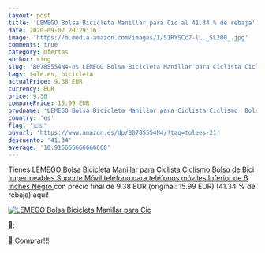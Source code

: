 ```yaml
---
layout: post
title: 'LEMEGO Bolsa Bicicleta Manillar para Cic al 41.34 % de rebaja'
date: 2020-09-07 20:29:16
image: 'https://m.media-amazon.com/images/I/51RYSCc7-lL._SL200_.jpg'
comments: true
category: ofertas
author: ring
slug: 'B078S554N4-es LEMEGO Bolsa Bicicleta Manillar para Ciclista Ciclismo...'
tags: tole.es, bicicleta
actualPrice: 9.38 EUR
currency: EUR
price: 9.38
comparePrice: 15.99 EUR
prodname: 'LEMEGO Bolsa Bicicleta Manillar para Ciclista Ciclismo  Bolso de Bici Impermeables Soporte Móvil teléfono para teléfonos móviles Inferior de 6 Inches  Negro '
country: 'es'
flag: '🇪🇸'
buyurl: 'https://www.amazon.es/dp/B078S554N4/?tag=tolees-21'
descuento: '41.34'
average: '10.916666666666668'
---
```


Tienes [LEMEGO Bolsa Bicicleta Manillar para Ciclista Ciclismo  Bolso de Bici Impermeables Soporte Móvil teléfono para teléfonos móviles Inferior de 6 Inches  Negro ](https://www.amazon.es/dp/B078S554N4/?tag=tolees-21) con precio final de  9.38 EUR (original: 15.99 EUR) (41.34 %  de rebaja) aqui!

[![LEMEGO Bolsa Bicicleta Manillar para Cic](https://m.media-amazon.com/images/I/51RYSCc7-lL._SL200_.jpg)](https://www.amazon.es/dp/B078S554N4/?tag=tolees-21)

🔎:


[🛒 Comprar!!!](https://www.amazon.es/dp/B078S554N4/?tag=tolees-21)
